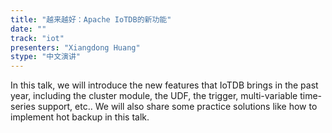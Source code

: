 ```yaml
---
title: "越来越好：Apache IoTDB的新功能"
date: "" 
track: "iot"
presenters: "Xiangdong Huang"
stype: "中文演讲"
---
```

In this talk, we will introduce the new features that IoTDB brings in the past year, including the cluster module, the UDF, the trigger, multi-variable time-series support, etc.. 
 We will also share some practice solutions like how to implement hot backup in this talk.